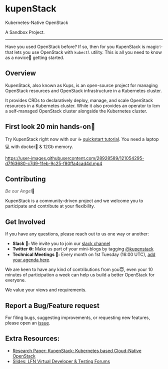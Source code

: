 # kupenStack
Kubernetes-Native OpenStack

A Sandbox Project.

---

Have you used OpenStack before? If so, then for you KupenStack is magic:sparkles: that lets you use OpenStack with `kubectl` utility. This is all you need to know as a novice:bust_in_silhouette: getting started.

## Overview

KupenStack, also known as Kups, is an open-source project for managing OpenStack resources and OpenStack infrastructure in a Kubernetes cluster. 

It provides CRDs to declaratively deploy, manage, and scale OpenStack resources in a Kubernetes cluster. While it also provides an operator to lcm a self-managed OpenStack cluster alongside the Kubernetes cluster. 

## First look 20 min hands-on:raised_hands:

Try KupenStack right now with our :coffee: [quickstart tutorial](config/demo/readme.md). You need a laptop:computer: with docker:whale: & 12Gb memory.

https://user-images.githubusercontent.com/28928589/121054295-d7f63680-c7d9-11eb-9c25-f80ffa4cad4d.mp4

## Contributing

<span style="color:#555">*Be our Angel*</span>:angel:

KupenStack is a community-driven project and we welcome you to participate and contribute at your flexibility.

## Get Involved​ ​​

If you have any questions, please reach out to us one way or another:

* **Slack​ :speech_balloon::** We invite you to join our [slack channel](https://join.slack.com/t/kupenstack/shared_invite/zt-rpkca4zk-HKF1ewJifKcEvHlrdMBVrQ)
* **Twitter :globe_with_meridians::** Make us part of your mini-blogs by tagging [@kupenstack](https://twitter.com/KupenStack/)
* **Technical Meetings :busts_in_silhouette::** Every month on 1st Tuesday (16:00 UTC), [add your agenda here](https://docs.google.com/document/d/1jTwZkWtA6fevh3oDSuTrXKg6Ty56yCTwAWGwk5vlSgk/edit?usp=sharing).

We are keen to have any kind of contributions from you:innocent:, even your 10 minutes of participation a week can help us build a better OpenStack for everyone.

We value your views and requirements.

## Report a Bug/Feature request

For filing bugs, suggesting improvements, or requesting new features, please open an [issue](https://github.com/kupenstack/kupenstack/issues).

## Extra Resources:

* [Research Paper: KupenStack: Kubernetes based Cloud-Native OpenStack](https://arxiv.org/pdf/2106.02956.pdf)
* [Slides: LFN Virtual Developer & Testing Forums](https://wiki.lfnetworking.org/display/LN/2021-06-08+-+Anuket%3A+Cloud-Native+Openstack)

